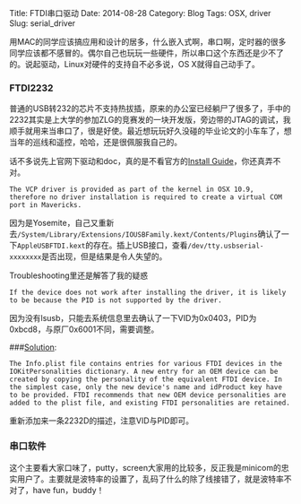 Title: FTDI串口驱动
Date: 2014-08-28
Category: Blog
Tags: OSX, driver
Slug: serial_driver

用MAC的同学应该搞应用和设计的居多，什么嵌入式啊，串口啊，定时器的很多同学应该都不感冒的。偶尔自己也玩玩一些硬件，所以串口这个东西还是少不了的。说起驱动，Linux对硬件的支持自不必多说，OS X就得自己动手了。

### FTDI2232

普通的USB转232的芯片不支持热拔插，原来的办公室已经躺尸了很多了，手中的2232其实是上大学的参加ZLG的竞赛发的一块开发版，旁边带的JTAG的调试，我顺手就用来当串口了，很是好使。最近想玩玩好久没碰的毕业论文的小车车了，想当年的巡线和遥控，哈哈，还是很佩服我自己的。

话不多说先上官网下驱动和doc，真的是不看官方的[Install Guide](http://www.ftdichip.com/Support/Documents/AppNotes/AN_134_FTDI_Drivers_Installation_Guide_for_MAC_OSX.pdf)，你还真弄不对。

```
The VCP driver is provided as part of the kernel in OSX 10.9, therefore no driver installation is required to create a virtual COM port in Mavericks. 
```

因为是Yosemite，自己又重新去`/System/Library/Extensions/IOUSBFamily.kext/Contents/Plugins`确认了一下`AppleUSBFTDI.kext`的存在。插上USB接口，查看`/dev/tty.usbserial-xxxxxxxx`是否出现，但是结果是令人失望的。

Troubleshooting里还是解答了我的疑惑

```
If the device does not work after installing the driver, it is likely to be because the PID is not supported by the driver. 
```
因为没有lsusb，只能去系统信息里去确认了一下VID为0x0403，PID为0xbcd8，与原厂0x6001不同，需要调整。

###[Solution](http://www.ftdichip.com/Support/Documents/TechnicalNotes/TN_105%20Adding%20Support%20for%20New%20FTDI%20Devices%20to%20Mac%20Driver.pdf):

```
The Info.plist file contains entries for various FTDI devices in the IOKitPersonalities dictionary. A new entry for an OEM device can be created by copying the personality of the equivalent FTDI device. In the simplest case, only the new device's name and idProduct key have to be provided. FTDI recommends that new OEM device personalities are added to the plist file, and existing FTDI personalities are retained. 
```
重新添加来一条2232D的描述，注意VID与PID即可。

### 串口软件

这个主要看大家口味了，putty，screen大家用的比较多，反正我是minicom的忠实用户了。主要就是波特率的设置了，乱码了什么的除了线接错了，就是波特率不对了，have fun，buddy！

